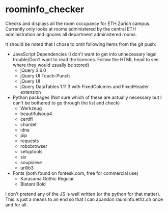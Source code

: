 # roominfo_checker
Checks and displays all the room occupancy for ETH Zurich campus. Currently only looks at rooms administered by the 
central ETH administration and ignores all department administered rooms.

It should be noted that I chose to omit following items from the git push:
- JavaScript Dependencies (I don't want to get into unnecessary legal trouble/Don't want to read the licences. Follow 
the HTML head to see where they would usually be stored)
  - jQuery 3.6.0
  - jQuery UI Touch-Punch
  - jQuery UI
  - jQuery DataTables 1.11.3 with FixedColumns and FixedHeader extension
- Python packages (Not sure which of these are actually necessary but I can't be bothered to go 
through the list and check)
  - Werkzeug
  - beautifulsoup4
  - certifi
  - chardet
  - idna
  - pip
  - requests
  - robobrowser
  - setuptools
  - six
  - soupsieve
  - urllib3
- Fonts (both found on fontesk.com, free for commercial use)
  - Karasuma Gothic Regular
  - Blatant Bold

I don't pretend any of the JS is well written (or the python for that matter). This is just a means to an end so that 
I can abandon rauminfo.ethz.ch once and for all.